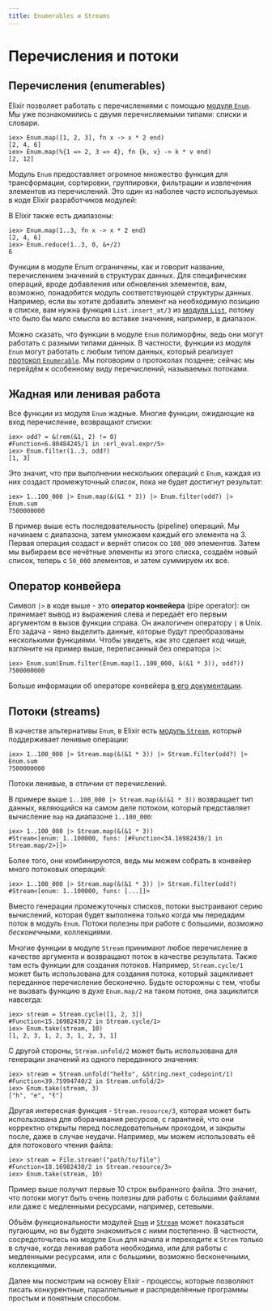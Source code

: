 ```yaml
---
title: Enumerables и Streams
---
```

# Перечисления и потоки

## Перечисления (enumerables)

Elixir позволяет работать с перечислениями с помощью [модуля `Enum`](https://hexdocs.pm/elixir/Enum.html). Мы уже познакомились с двумя перечисляемыми типами: списки и словари.

```iex
iex> Enum.map([1, 2, 3], fn x -> x * 2 end)
[2, 4, 6]
iex> Enum.map(%{1 => 2, 3 => 4}, fn {k, v} -> k * v end)
[2, 12]
```

Модуль `Enum` предоставляет огромное множество функция для трансформации, сортировки, группировки, фильтрации и извлечения элементов из перечислений. Это один из наболее часто используемых в коде Elixir разработчиков модулей:

В Elixir также есть диапазоны:

```iex
iex> Enum.map(1..3, fn x -> x * 2 end)
[2, 4, 6]
iex> Enum.reduce(1..3, 0, &+/2)
6
```

Функции в модуле Enum ограничены, как и говорит название, перечислением значений в структурах данных. Для специфических операций, вроде добавления или обновления элементов, вам, возможно, понадобится модуль соответствующей структуры данных. Например, если вы хотите добавить элемент на необходимую позицию в списке, вам нужна функция `List.insert_at/3` из [модуля `List`](https://hexdocs.pm/elixir/List.html), потому что было бы мало смысла во вставке значения, например, в диапазон.

Можно сказать, что функции в модуле `Enum` полиморфны, ведь они могут работать с разными типами данных. В частности, функции из модуля `Enum` могут работать с любым типом данных, который реализует [протокол `Enumerable`](https://hexdocs.pm/elixir/Enumerable.html). Мы поговорим о протоколах позднее; сейчас мы перейдём к особенному виду перечислений, называемых потоками.

## Жадная или ленивая работа

Все функции из модуля `Enum` жадные. Многие функции, ожидающие на вход перечисление, возвращают списки:

```iex
iex> odd? = &(rem(&1, 2) != 0)
#Function<6.80484245/1 in :erl_eval.expr/5>
iex> Enum.filter(1..3, odd?)
[1, 3]
```

Это значит, что при выполнении нескольких операций с `Enum`, каждая из них создаст промежуточный список, пока не будет достигнут результат:

```iex
iex> 1..100_000 |> Enum.map(&(&1 * 3)) |> Enum.filter(odd?) |> Enum.sum
7500000000
```

В пример выше есть последовательность (pipeline) операций. Мы начинаем с диапазона, затем умножаем каждый его элемента на 3. Первая операция создаст и вернёт список со `100_000` элементов. Затем мы выбираем все нечётные элементы из этого списка, создаём новый список, теперь с `50_000` элементов, и затем суммируем их все.

## Оператор конвейера

Символ `|>` в коде выше - это **оператор конвейера** (pipe operator): он принимает вывод из выражения слева и передаёт его первым аргументом в вызов функции справа. Он аналогичен оператору `|` в Unix. Его задача - явно выделить данные, которые будут преобразованы несколькими функциями. Чтобы увидеть, как это сделает код чище, взгляните на пример выше, переписанный без оператора `|>`:

```iex
iex> Enum.sum(Enum.filter(Enum.map(1..100_000, &(&1 * 3)), odd?))
7500000000
```

Больше информации об операторе конвейера [в его документации](https://hexdocs.pm/elixir/Kernel.html#%7C%3E/2).

## Потоки (streams)

В качестве альтернативы `Enum`, в Elixir есть [модуль `Stream`](https://hexdocs.pm/elixir/Stream.html), который поддерживает ленивые операции:

```iex
iex> 1..100_000 |> Stream.map(&(&1 * 3)) |> Stream.filter(odd?) |> Enum.sum
7500000000
```

Потоки ленивые, в отличии от перечислений.

В примере выше `1..100_000 |> Stream.map(&(&1 * 3))` возвращает тип данных, являющийся на самом деле потоком, который представляет вычисление `map` на диапазоне `1..100_000`:

```iex
iex> 1..100_000 |> Stream.map(&(&1 * 3))
#Stream<[enum: 1..100000, funs: [#Function<34.16982430/1 in Stream.map/2>]]>
```

Более того, они комбинируются, ведь мы можем собрать в конвейер много потоковых операций:

```iex
iex> 1..100_000 |> Stream.map(&(&1 * 3)) |> Stream.filter(odd?)
#Stream<[enum: 1..100000, funs: [...]]>
```

Вместо генерации промежуточных списков, потоки выстраивают серию вычислений, которая будет выполнена только когда мы передадим поток в модуль `Enum`. Потоки полезны при работе с большими, *возможно бесконечными*, коллекциями.

Многие функции в модуле `Stream` принимают любое перечисление в качестве аргумента и возвращают поток в качестве результата. Также там есть функции для создания потоков. Например, `Stream.cycle/1` может быть использована для создания потока, который зацикливает переданное перечисление бесконечно. Будьте осторожны с тем, чтобы не вызвать функцию в духе `Enum.map/2` на таком потоке, она зациклится навсегда:

```iex
iex> stream = Stream.cycle([1, 2, 3])
#Function<15.16982430/2 in Stream.cycle/1>
iex> Enum.take(stream, 10)
[1, 2, 3, 1, 2, 3, 1, 2, 3, 1]
```

С другой стороны, `Stream.unfold/2` может быть использована для генерации значений из одного переданного значения:

```iex
iex> stream = Stream.unfold("hełło", &String.next_codepoint/1)
#Function<39.75994740/2 in Stream.unfold/2>
iex> Enum.take(stream, 3)
["h", "e", "ł"]
```

Другая интересная функция - `Stream.resource/3`, которая может быть использована для оборачивания ресурсов, с гарантией, что они корректно открыты перед последовательным проходом, и закрыты после, даже в случае неудачи. Например, мы можем использовать её для потокового чтения файла:

```iex
iex> stream = File.stream!("path/to/file")
#Function<18.16982430/2 in Stream.resource/3>
iex> Enum.take(stream, 10)
```

Пример выше получит первые 10 строк выбранного файла. Это значит, что потоки могут быть очень полезны для работы с большими файлами или даже с медленными ресурсами, например, сетевыми.

Объём функциональности модулей  [`Enum`](https://hexdocs.pm/elixir/Enum.html) и [`Stream`](https://hexdocs.pm/elixir/Stream.html) может показаться пугающим, но вы будете знакомиться с ними постепенно. В частности, сосредоточьтесь на модуле `Enum` для начала и переходите к `Strem` только в случае, когда ленивая работа необходима, или для работы с медленными ресурсами, или с большими, возможно бесконечными, коллекциями.

Далее мы посмотрим на основу Elixir - процессы, которые позволяют писать конкурентные, параллельные и распределённые программы простым и понятным способом.
